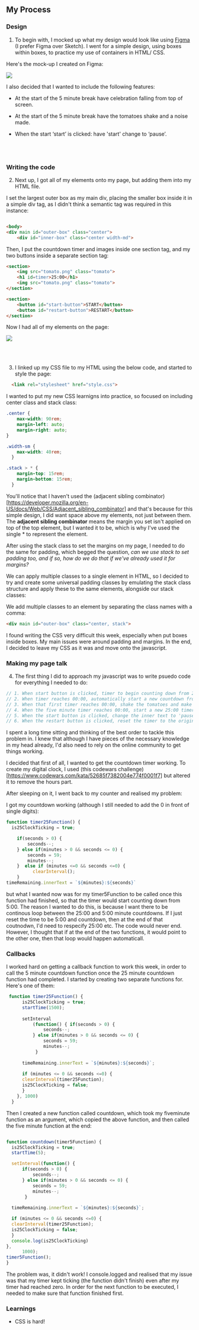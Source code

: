 ## My Process

### Design

1. To begin with, I mocked up what my design would look like using [Figma](https://www.figma.com/) (I prefer Figma over Sketch). I went for a simple design, using boxes within boxes, to practice my use of containers in HTML/ CSS.

Here's the mock-up I created on Figma:

![](figma.png)

I also decided that I wanted to include the following features:

- At the start of the 5 minute break have celebration falling from top of screen.

- At the start of the 5 minute break have the tomatoes shake and a noise made.

- When the start ‘start’ is clicked: have 'start' change to ‘pause’.

<br />
<br />

### Writing the code


2. Next up, I got all of my elements onto my page, but adding them into my HTML file.

I set the largest outer box as my main div, placing the smaller box inside it in a simple div tag, as I didn't think a  semantic tag was required in this instance:

``` HTML

<body>
<div main id="outer-box" class="center">
    <div id="inner-box" class="center width-md">

```

Then, I put the countdown timer and images inside one section tag, and my two buttons inside a separate section tag:

``` HTML
<section>
    <img src="tomato.png" class="tomato">
    <h1 id=timer>25:00</h1>
    <img src="tomato.png" class="tomato">
</section>

```
``` HTML
<section>
    <button id="start-button">START</button>
    <button id="restart-button">RESTART</button>
</section>

```

Now I had all of my elements on the page:

![](initial-elements.png)

<br />
<br />


3. I linked up my CSS file to my HTML using the below code, and started to style the page:

``` HTML
  <link rel="stylesheet" href="style.css">
  ```

I wanted to put my new CSS learnigns into practice, so focused on including center class and stack class:

``` CSS
.center {
    max-width: 90rem;
    margin-left: auto;
    margin-right: auto;
}

.width-sm {
    max-width: 40rem;
  }
```

``` CSS
.stack > * {
    margin-top: 15rem;
    margin-bottom: 15rem;
  }
```

You'll notice that I haven't used the (adjacent sibling combinator)[https://developer.mozilla.org/en-US/docs/Web/CSS/Adjacent_sibling_combinator] and that's because for this simple design, I did want space above my elements, not just between them. The **adjacent sibling combinator** means the margin you set isn't applied on top of the top element, but I wanted it to be, which is why I've used the single * to represent the element.

After using the stack class to set the margins on my page, I needed to do the same for padding, which begged the question, *can we use stack to set padding too, and if so, how do we do that if we've already used it for margins?*

We can apply multiple classes to a single element in HTML, so I decided to try and create some universal padding classes by emulating the stack class structure and apply these to the same elements, alongside our stack classes:

We add multiple classes to an element by separating the class names with a comma:

```HTML
<div main id="outer-box" class="center, stack">
```


I found writing the CSS very difficult this week, especially when put boxes inside boxes.
My main issues were around padding and margins.
In the end, I decided to leave my CSS as it was and move onto the javascript.




### Making my page talk

4. The first thing I did to approach my javascript was to write psuedo code for everything I needed to do:

```Javascript
// 1. When start button is clicked, timer to begin counting down from 25:00 to 00:00.
// 2. When timer reaches 00:00, automatically start a new countdown from 05:00 to 00:00.
// 3. When that first timer reaches 00:00, shake the tomatoes and make a noise.
// 4. When the five minute timer reaches 00:00, start a new 25:00 timer, and make a honking sound.
// 5. When the start button is clicked, change the inner text to 'pause', and vise versa when 'pause is clicked'.
// 6. When the restart button is clicked, reset the timer to the original 25:00 count.
```

I spent a long time sitting and thinking of the best order to tackle this problem in.
I knew that although I have pieces of the necessary knowledge in my head already, I'd also need to rely on the online community to get things working.

I decided that first of all, I wanted to get the countdown timer working. To create my digital clock, I used (this codewars challenge)[https://www.codewars.com/kata/52685f7382004e774f0001f7] but altered it to remove the hours part.


After sleeping on it, I went back to my counter and realised my problem:

I got my countdown working (although I still needed to add the 0 in front of single digits):
``` Javascript
function timer25Function() {
  is25ClockTicking = true;

    if(seconds > 0) {
        seconds--;
    } else if(minutes > 0 && seconds <= 0) {
        seconds = 59;
        minutes--;
    }  else if (minutes <=0 && seconds <=0) {
          clearInterval();
    }
timeRemaining.innerText = `${minutes}:${seconds}`
```

but what I wanted now was for my timer5Function to be called once this function had finished, so that the timer would start counting down from 5:00. The reason I wanted to do this, is because I want there to be continous loop between the 25:00 and 5:00 minute countdowns. If I just reset the time to be 5:00 and countdown, then at the end of that coutnodwn, I'd need to respecify 25:00 etc. The code would never end. However, I thought that if at the end of the two functions, it would point to the other one, then that loop would happen automaticall. 


### Callbacks

I worked hard on getting a callback function to work this week, in order to call the 5 minute countdown function once the 25 minute countdown function had completed.
I started by creating two separate functions for. Here's one of them:

``` Javascript 
 function timer25Function() {
      is25ClockTicking = true;
      startTime(1500);
    
      setInterval
          (function() { if(seconds > 0) {
              seconds--;
          } else if(minutes > 0 && seconds <= 0) {
              seconds = 59;
              minutes--;
           }
          
      timeRemaining.innerText = `${minutes}:${seconds}`;
    
      if (minutes <= 0 && seconds <=0) {
      clearInterval(timer25Function);
      is25ClockTicking = false;
      }
    }, 1000)
  }
  ```

Then I created a new function called countdown, which took my fiveminute function as an argument, which copied the above function, and then called the five minute function at the end:

``` Javascript

function countdown(timer5Function) {
  is25ClockTicking = true;
  startTime(5);

  setInterval(function() { 
      if(seconds > 0) {
          seconds--;
      } else if(minutes > 0 && seconds <= 0) {
          seconds = 59;
          minutes--;
       }
      
  timeRemaining.innerText = `${minutes}:${seconds}`;

  if (minutes <= 0 && seconds <=0) {
  clearInterval(timer25Function);
  is25ClockTicking = false;
  }
  console.log(is25ClockTicking)
}, 
      1000);
timer5Function();   
}

```

The problem was, it didn't work!
I console.logged and realised that my issue was that my timer kept ticking (the function didn't finish) even after my timer had reached zero. In order for the next function to be executed, I needed to make sure that function finished first.
### Learnings

- CSS is hard!
